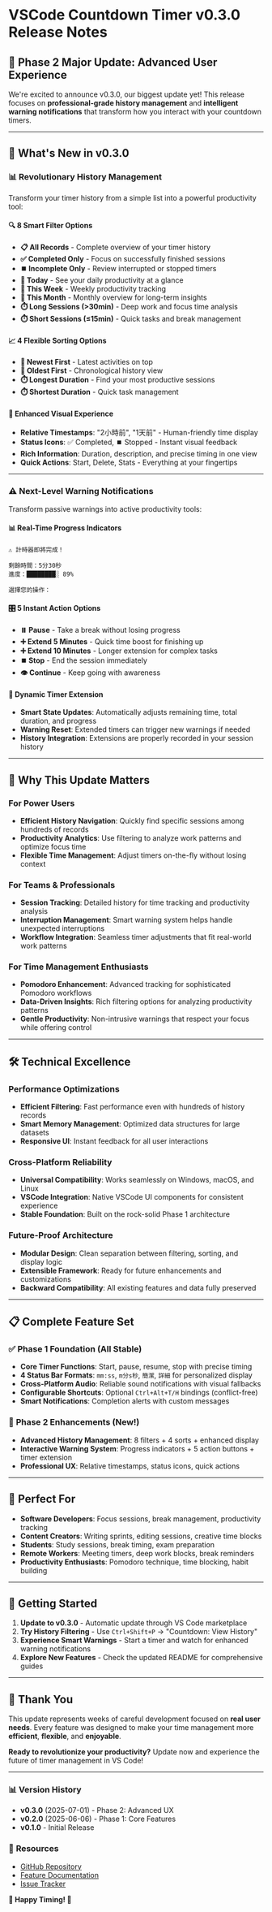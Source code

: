 # VSCode Countdown Timer v0.3.0 Release Notes

## 🎉 Phase 2 Major Update: Advanced User Experience

We're excited to announce v0.3.0, our biggest update yet! This release focuses on **professional-grade history management** and **intelligent warning notifications** that transform how you interact with your countdown timers.

---

## 🌟 **What's New in v0.3.0**

### 📊 **Revolutionary History Management**
Transform your timer history from a simple list into a powerful productivity tool:

#### **🔍 8 Smart Filter Options**
- **📋 All Records** - Complete overview of your timer history
- **✅ Completed Only** - Focus on successfully finished sessions
- **⏹️ Incomplete Only** - Review interrupted or stopped timers
- **📅 Today** - See your daily productivity at a glance
- **📅 This Week** - Weekly productivity tracking
- **📅 This Month** - Monthly overview for long-term insights
- **⏱️ Long Sessions (>30min)** - Deep work and focus time analysis
- **⏱️ Short Sessions (≤15min)** - Quick tasks and break management

#### **📈 4 Flexible Sorting Options**
- **📅 Newest First** - Latest activities on top
- **📅 Oldest First** - Chronological history view
- **⏱️ Longest Duration** - Find your most productive sessions
- **⏱️ Shortest Duration** - Quick task management

#### **💎 Enhanced Visual Experience**
- **Relative Timestamps**: "2小時前", "1天前" - Human-friendly time display
- **Status Icons**: ✅ Completed, ⏹️ Stopped - Instant visual feedback
- **Rich Information**: Duration, description, and precise timing in one view
- **Quick Actions**: Start, Delete, Stats - Everything at your fingertips

---

### ⚠️ **Next-Level Warning Notifications**
Transform passive warnings into active productivity tools:

#### **📊 Real-Time Progress Indicators**
```
⚠️ 計時器即將完成！

剩餘時間：5分30秒
進度：████████░ 89%

選擇您的操作：
```

#### **🎛️ 5 Instant Action Options**
- **⏸️ Pause** - Take a break without losing progress
- **➕ Extend 5 Minutes** - Quick time boost for finishing up
- **➕ Extend 10 Minutes** - Longer extension for complex tasks
- **⏹️ Stop** - End the session immediately
- **👁️ Continue** - Keep going with awareness

#### **🔄 Dynamic Timer Extension**
- **Smart State Updates**: Automatically adjusts remaining time, total duration, and progress
- **Warning Reset**: Extended timers can trigger new warnings if needed
- **History Integration**: Extensions are properly recorded in your session history

---

## 🚀 **Why This Update Matters**

### **For Power Users**
- **Efficient History Navigation**: Quickly find specific sessions among hundreds of records
- **Productivity Analytics**: Use filtering to analyze work patterns and optimize focus time
- **Flexible Time Management**: Adjust timers on-the-fly without losing context

### **For Teams & Professionals**
- **Session Tracking**: Detailed history for time tracking and productivity analysis
- **Interruption Management**: Smart warning system helps handle unexpected interruptions
- **Workflow Integration**: Seamless timer adjustments that fit real-world work patterns

### **For Time Management Enthusiasts**
- **Pomodoro Enhancement**: Advanced tracking for sophisticated Pomodoro workflows
- **Data-Driven Insights**: Rich filtering options for analyzing productivity patterns
- **Gentle Productivity**: Non-intrusive warnings that respect your focus while offering control

---

## 🛠️ **Technical Excellence**

### **Performance Optimizations**
- **Efficient Filtering**: Fast performance even with hundreds of history records
- **Smart Memory Management**: Optimized data structures for large datasets
- **Responsive UI**: Instant feedback for all user interactions

### **Cross-Platform Reliability**
- **Universal Compatibility**: Works seamlessly on Windows, macOS, and Linux
- **VSCode Integration**: Native VSCode UI components for consistent experience
- **Stable Foundation**: Built on the rock-solid Phase 1 architecture

### **Future-Proof Architecture**
- **Modular Design**: Clean separation between filtering, sorting, and display logic
- **Extensible Framework**: Ready for future enhancements and customizations
- **Backward Compatibility**: All existing features and data fully preserved

---

## 📋 **Complete Feature Set**

### ✅ **Phase 1 Foundation** (All Stable)
- **Core Timer Functions**: Start, pause, resume, stop with precise timing
- **4 Status Bar Formats**: `mm:ss`, `m分s秒`, `簡潔`, `詳細` for personalized display
- **Cross-Platform Audio**: Reliable sound notifications with visual fallbacks
- **Configurable Shortcuts**: Optional `Ctrl+Alt+T/H` bindings (conflict-free)
- **Smart Notifications**: Completion alerts with custom messages

### 🎉 **Phase 2 Enhancements** (New!)
- **Advanced History Management**: 8 filters + 4 sorts + enhanced display
- **Interactive Warning System**: Progress indicators + 5 action buttons + timer extension
- **Professional UX**: Relative timestamps, status icons, quick actions

---

## 🎯 **Perfect For**

- **Software Developers**: Focus sessions, break management, productivity tracking
- **Content Creators**: Writing sprints, editing sessions, creative time blocks
- **Students**: Study sessions, break timing, exam preparation
- **Remote Workers**: Meeting timers, deep work blocks, break reminders
- **Productivity Enthusiasts**: Pomodoro technique, time blocking, habit building

---

## 🚀 **Getting Started**

1. **Update to v0.3.0** - Automatic update through VS Code marketplace
2. **Try History Filtering** - Use `Ctrl+Shift+P` → "Countdown: View History"
3. **Experience Smart Warnings** - Start a timer and watch for enhanced warning notifications
4. **Explore New Features** - Check the updated README for comprehensive guides

---

## 🙏 **Thank You**

This update represents weeks of careful development focused on **real user needs**. Every feature was designed to make your time management more **efficient**, **flexible**, and **enjoyable**.

**Ready to revolutionize your productivity?** Update now and experience the future of timer management in VS Code!

---

### 📊 **Version History**
- **v0.3.0** (2025-07-01) - Phase 2: Advanced UX
- **v0.2.0** (2025-06-06) - Phase 1: Core Features  
- **v0.1.0** - Initial Release

### 🔗 **Resources**
- [GitHub Repository](https://github.com/vscode-countdown-dev/countdown-extension)
- [Feature Documentation](README.md)
- [Issue Tracker](https://github.com/vscode-countdown-dev/countdown-extension/issues)

**🎯 Happy Timing! 🎯**